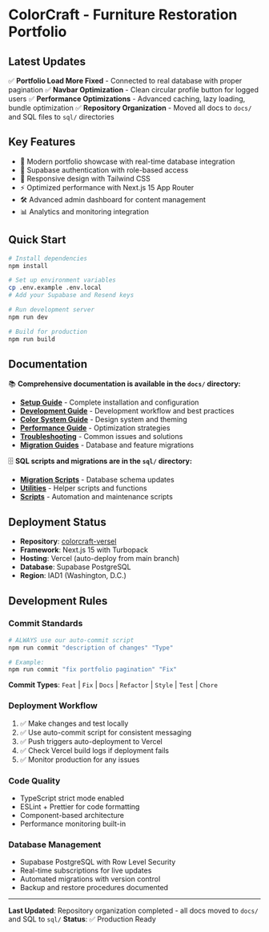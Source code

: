 # ColorCraft - Furniture Restoration Portfolio

## **Latest Updates**

✅ **Portfolio Load More Fixed** - Connected to real database with proper pagination
✅ **Navbar Optimization** - Clean circular profile button for logged users
✅ **Performance Optimizations** - Advanced caching, lazy loading, bundle optimization
✅ **Repository Organization** - Moved all docs to `docs/` and SQL files to `sql/` directories

## **Key Features**

- 🎨 Modern portfolio showcase with real-time database integration
- 🔐 Supabase authentication with role-based access
- 📱 Responsive design with Tailwind CSS
- ⚡ Optimized performance with Next.js 15 App Router
- 🛠️ Advanced admin dashboard for content management
- 📊 Analytics and monitoring integration

## **Quick Start**

```bash
# Install dependencies
npm install

# Set up environment variables
cp .env.example .env.local
# Add your Supabase and Resend keys

# Run development server
npm run dev

# Build for production
npm run build
```

## **Documentation**

📚 **Comprehensive documentation is available in the `docs/` directory:**

- **[Setup Guide](docs/setup/)** - Complete installation and configuration
- **[Development Guide](docs/development/)** - Development workflow and best practices
- **[Color System Guide](docs/colors/)** - Design system and theming
- **[Performance Guide](docs/performance/)** - Optimization strategies
- **[Troubleshooting](docs/troubleshooting/)** - Common issues and solutions
- **[Migration Guides](docs/)** - Database and feature migrations

🗄️ **SQL scripts and migrations are in the `sql/` directory:**

- **[Migration Scripts](sql/migrations/)** - Database schema updates
- **[Utilities](sql/utilities/)** - Helper scripts and functions
- **[Scripts](sql/scripts/)** - Automation and maintenance scripts

## **Deployment Status**

- **Repository**: [colorcraft-versel](https://github.com/organicnz/colorcraft-versel)
- **Framework**: Next.js 15 with Turbopack
- **Hosting**: Vercel (auto-deploy from main branch)
- **Database**: Supabase PostgreSQL
- **Region**: IAD1 (Washington, D.C.)

## **Development Rules**

### **Commit Standards**
```bash
# ALWAYS use our auto-commit script
npm run commit "description of changes" "Type"

# Example:
npm run commit "fix portfolio pagination" "Fix"
```

**Commit Types**: `Feat` | `Fix` | `Docs` | `Refactor` | `Style` | `Test` | `Chore`

### **Deployment Workflow**
1. ✅ Make changes and test locally
2. ✅ Use auto-commit script for consistent messaging  
3. ✅ Push triggers auto-deployment to Vercel
4. ✅ Check Vercel build logs if deployment fails
5. ✅ Monitor production for any issues

### **Code Quality**
- TypeScript strict mode enabled
- ESLint + Prettier for code formatting
- Component-based architecture
- Performance monitoring built-in

### **Database Management**
- Supabase PostgreSQL with Row Level Security
- Real-time subscriptions for live updates
- Automated migrations with version control
- Backup and restore procedures documented

---

**Last Updated**: Repository organization completed - all docs moved to `docs/` and SQL to `sql/`
**Status**: ✅ Production Ready